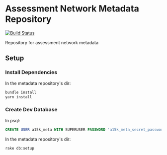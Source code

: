 # Assessment Network Metadata Repository

[![Build Status](https://travis-ci.org/a15k/metadata-repository.svg?branch=master)](https://travis-ci.org/a15k/metadata-repository)

Repository for assessment network metadata

## Setup

### Install Dependencies

In the metadata repository's dir:
```sh
bundle install
yarn install
```

### Create Dev Database

In psql:
```sql
CREATE USER a15k_meta WITH SUPERUSER PASSWORD 'a15k_meta_secret_password';
```

In the metadata repository's dir:
```sh
rake db:setup
```
